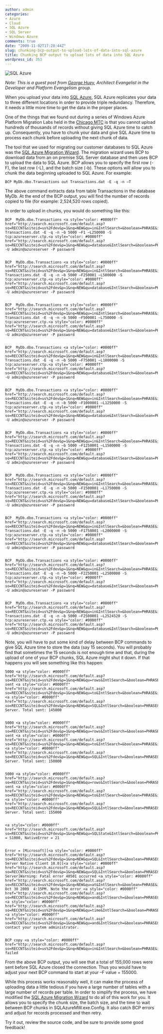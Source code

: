 ```yaml
---
author: admin
categories:
- Azure
- Cloud
- SQL Azure
- SQL Server
- Windows Azure
comments: true
date: "2009-11-02T17:28:44Z"
slug: chunking-bcp-output-to-upload-lots-of-data-into-sql-azure
title: Chunking BCP output to upload lots of data into SQL Azure
wordpress_id: 353
---
```


![SQL Azure](https://wadewegner.blob.core.windows.net/wordpress/2009/11/SQLAzure.png)

_Note: This is a guest post from [George Huey](http://www.linkedin.com/pub/george-huey/0/4b0/375), Architect Evangelist in the Developer and Platform Evangelism group._

 

When you upload your data into [SQL Azure](http://www.microsoft.com/windowsazure/sqlazure/), SQL Azure replicates your data to three different locations in order to provide triple redundancy. Therefore, it needs a little more time to get the data in the proper places.

 

One of the things that we found out during a series of Windows Azure Platform Migration Labs held in the [Chicago MTC](http://www.microsoft.com/mtc/locations/Chicago.mspx) is that you cannot upload hundreds of thousands of records without giving SQL Azure time to catch up. Consequently, you have to chunk your data and give SQL Azure time to process each chunk before uploading the next chunk of data.

 

The tool that we used for migrating our customer databases to SQL Azure was the [SQL Azure Migration Wizard](http://sqlazuremw.codeplex.com/). The migration wizard uses BCP to download data from an on premise SQL Server database and then uses BCP to upload the data to SQL Azure. BCP allows you to specify the first row (-F), the last row (-L), and the batch size (-b). These options will allow you to chunk the data beginning uploaded to SQL Azure. For example:

 
    
    BCP MyDb.dbo.Transactions out Transactions.dat -E -q -n –T 





The above command extracts data from table Transactions in the database MyDb. At the end of the BCP output, you will find the number of records copied to file (for example: 2,524,520 rows copied).





In order to upload in chunks, you would do something like this:




    
    BCP  MyDb.dbo.Transactions <a style="color: #0000ff" href="http://search.microsoft.com/default.asp?so=RECCNT&siteid=us%2Fdev&p=1&nq=NEW&qu=in&IntlSearch=&boolean=PHRASE&ig=01&i=09&i=99">in</a>  Transactions.dat -E -q -n –b 5000 –F1 –L250000 -S  tcp:azureserver.ctp.<a style="color: #0000ff" href="http://search.microsoft.com/default.asp?so=RECCNT&siteid=us%2Fdev&p=1&nq=NEW&qu=database&IntlSearch=&boolean=PHRASE&ig=01&i=09&i=99">database</a>.windows.net -U admin@azureserver -P password
    
    
    BCP  MyDb.dbo.Transactions <a style="color: #0000ff" href="http://search.microsoft.com/default.asp?so=RECCNT&siteid=us%2Fdev&p=1&nq=NEW&qu=in&IntlSearch=&boolean=PHRASE&ig=01&i=09&i=99">in</a>  Transactions.dat -E -q -n –b 5000 –F250001 –L500000 -S  tcp:azureserver.ctp.<a style="color: #0000ff" href="http://search.microsoft.com/default.asp?so=RECCNT&siteid=us%2Fdev&p=1&nq=NEW&qu=database&IntlSearch=&boolean=PHRASE&ig=01&i=09&i=99">database</a>.windows.net -U admin@azureserver -P password
    
    
    BCP  MyDb.dbo.Transactions <a style="color: #0000ff" href="http://search.microsoft.com/default.asp?so=RECCNT&siteid=us%2Fdev&p=1&nq=NEW&qu=in&IntlSearch=&boolean=PHRASE&ig=01&i=09&i=99">in</a>  Transactions.dat -E -q -n –b 5000 –F500001 –L750000 -S  tcp:azureserver.ctp.<a style="color: #0000ff" href="http://search.microsoft.com/default.asp?so=RECCNT&siteid=us%2Fdev&p=1&nq=NEW&qu=database&IntlSearch=&boolean=PHRASE&ig=01&i=09&i=99">database</a>.windows.net -U admin@azureserver -P password
    
    
    BCP  MyDb.dbo.Transactions <a style="color: #0000ff" href="http://search.microsoft.com/default.asp?so=RECCNT&siteid=us%2Fdev&p=1&nq=NEW&qu=in&IntlSearch=&boolean=PHRASE&ig=01&i=09&i=99">in</a>  Transactions.dat -E -q -n –b 5000 –F750001 –L1000000 -S  tcp:azureserver.ctp.<a style="color: #0000ff" href="http://search.microsoft.com/default.asp?so=RECCNT&siteid=us%2Fdev&p=1&nq=NEW&qu=database&IntlSearch=&boolean=PHRASE&ig=01&i=09&i=99">database</a>.windows.net -U admin@azureserver -P password
    
    
    BCP  MyDb.dbo.Transactions <a style="color: #0000ff" href="http://search.microsoft.com/default.asp?so=RECCNT&siteid=us%2Fdev&p=1&nq=NEW&qu=in&IntlSearch=&boolean=PHRASE&ig=01&i=09&i=99">in</a>  Transactions.dat -E -q -n –b 5000 –F1000001 –L1250000 -S  tcp:azureserver.ctp.<a style="color: #0000ff" href="http://search.microsoft.com/default.asp?so=RECCNT&siteid=us%2Fdev&p=1&nq=NEW&qu=database&IntlSearch=&boolean=PHRASE&ig=01&i=09&i=99">database</a>.windows.net -U admin@azureserver -P password
    
    
    BCP  MyDb.dbo.Transactions <a style="color: #0000ff" href="http://search.microsoft.com/default.asp?so=RECCNT&siteid=us%2Fdev&p=1&nq=NEW&qu=in&IntlSearch=&boolean=PHRASE&ig=01&i=09&i=99">in</a>  Transactions.dat -E -q -n –b 5000 –F1250001 –L1500000 -S  tcp:azureserver.ctp.<a style="color: #0000ff" href="http://search.microsoft.com/default.asp?so=RECCNT&siteid=us%2Fdev&p=1&nq=NEW&qu=database&IntlSearch=&boolean=PHRASE&ig=01&i=09&i=99">database</a>.windows.net -U admin@azureserver -P password
    
    
    BCP  MyDb.dbo.Transactions <a style="color: #0000ff" href="http://search.microsoft.com/default.asp?so=RECCNT&siteid=us%2Fdev&p=1&nq=NEW&qu=in&IntlSearch=&boolean=PHRASE&ig=01&i=09&i=99">in</a>  Transactions.dat -E -q -n –b 5000 –F1500001 –L1750000 -S  tcp:azureserver.ctp.<a style="color: #0000ff" href="http://search.microsoft.com/default.asp?so=RECCNT&siteid=us%2Fdev&p=1&nq=NEW&qu=database&IntlSearch=&boolean=PHRASE&ig=01&i=09&i=99">database</a>.windows.net -U admin@azureserver -P password
    
    
    BCP  MyDb.dbo.Transactions <a style="color: #0000ff" href="http://search.microsoft.com/default.asp?so=RECCNT&siteid=us%2Fdev&p=1&nq=NEW&qu=in&IntlSearch=&boolean=PHRASE&ig=01&i=09&i=99">in</a>  Transactions.dat -E -q -n –b 5000 –F1750001 –L2000000 -S  tcp:azureserver.ctp.<a style="color: #0000ff" href="http://search.microsoft.com/default.asp?so=RECCNT&siteid=us%2Fdev&p=1&nq=NEW&qu=database&IntlSearch=&boolean=PHRASE&ig=01&i=09&i=99">database</a>.windows.net -U admin@azureserver -P password
    
    
    BCP  MyDb.dbo.Transactions <a style="color: #0000ff" href="http://search.microsoft.com/default.asp?so=RECCNT&siteid=us%2Fdev&p=1&nq=NEW&qu=in&IntlSearch=&boolean=PHRASE&ig=01&i=09&i=99">in</a>  Transactions.dat -E -q -n –b 5000 –F2250001 –L2500000 -S  tcp:azureserver.ctp.<a style="color: #0000ff" href="http://search.microsoft.com/default.asp?so=RECCNT&siteid=us%2Fdev&p=1&nq=NEW&qu=database&IntlSearch=&boolean=PHRASE&ig=01&i=09&i=99">database</a>.windows.net -U admin@azureserver -P password
    
    
    BCP  MyDb.dbo.Transactions <a style="color: #0000ff" href="http://search.microsoft.com/default.asp?so=RECCNT&siteid=us%2Fdev&p=1&nq=NEW&qu=in&IntlSearch=&boolean=PHRASE&ig=01&i=09&i=99">in</a>  Transactions.dat -E -q -n –b 5000 –F2500001 –L2524520 -S  tcp:azureserver.ctp.<a style="color: #0000ff" href="http://search.microsoft.com/default.asp?so=RECCNT&siteid=us%2Fdev&p=1&nq=NEW&qu=database&IntlSearch=&boolean=PHRASE&ig=01&i=09&i=99">database</a>.windows.net -U admin@azureserver -P password
    





Note, you will have to put some kind of delay between BCP commands to give SQL Azure time to store the data (say 15 seconds). You will probably find that sometimes the 15 seconds is not enough time and that, during the upload of one of your BCP chunks, SQL Azure might shut it down. If that happens you will see something like this happen:




    
    5000 <a style="color: #0000ff" href="http://search.microsoft.com/default.asp?so=RECCNT&siteid=us%2Fdev&p=1&nq=NEW&qu=rows&IntlSearch=&boolean=PHRASE&ig=01&i=09&i=99">rows</a> sent <a style="color: #0000ff" href="http://search.microsoft.com/default.asp?so=RECCNT&siteid=us%2Fdev&p=1&nq=NEW&qu=to&IntlSearch=&boolean=PHRASE&ig=01&i=09&i=99">to</a> <a style="color: #0000ff" href="http://search.microsoft.com/default.asp?so=RECCNT&siteid=us%2Fdev&p=1&nq=NEW&qu=SQL&IntlSearch=&boolean=PHRASE&ig=01&i=09&i=99">SQL</a> Server. Total sent: 145000
    
    
    5000 <a style="color: #0000ff" href="http://search.microsoft.com/default.asp?so=RECCNT&siteid=us%2Fdev&p=1&nq=NEW&qu=rows&IntlSearch=&boolean=PHRASE&ig=01&i=09&i=99">rows</a> sent <a style="color: #0000ff" href="http://search.microsoft.com/default.asp?so=RECCNT&siteid=us%2Fdev&p=1&nq=NEW&qu=to&IntlSearch=&boolean=PHRASE&ig=01&i=09&i=99">to</a> <a style="color: #0000ff" href="http://search.microsoft.com/default.asp?so=RECCNT&siteid=us%2Fdev&p=1&nq=NEW&qu=SQL&IntlSearch=&boolean=PHRASE&ig=01&i=09&i=99">SQL</a> Server. Total sent: 150000
    
    
    5000 <a style="color: #0000ff" href="http://search.microsoft.com/default.asp?so=RECCNT&siteid=us%2Fdev&p=1&nq=NEW&qu=rows&IntlSearch=&boolean=PHRASE&ig=01&i=09&i=99">rows</a> sent <a style="color: #0000ff" href="http://search.microsoft.com/default.asp?so=RECCNT&siteid=us%2Fdev&p=1&nq=NEW&qu=to&IntlSearch=&boolean=PHRASE&ig=01&i=09&i=99">to</a> <a style="color: #0000ff" href="http://search.microsoft.com/default.asp?so=RECCNT&siteid=us%2Fdev&p=1&nq=NEW&qu=SQL&IntlSearch=&boolean=PHRASE&ig=01&i=09&i=99">SQL</a> Server. Total sent: 155000
    
    
    <a style="color: #0000ff" href="http://search.microsoft.com/default.asp?so=RECCNT&siteid=us%2Fdev&p=1&nq=NEW&qu=SQLState&IntlSearch=&boolean=PHRASE&ig=01&i=09&i=99">SQLState</a> = S1000, NativeError = 21
    
    
    Error = [Microsoft][<a style="color: #0000ff" href="http://search.microsoft.com/default.asp?so=RECCNT&siteid=us%2Fdev&p=1&nq=NEW&qu=SQL&IntlSearch=&boolean=PHRASE&ig=01&i=09&i=99">SQL</a> Server Native Client 10.0][<a style="color: #0000ff" href="http://search.microsoft.com/default.asp?so=RECCNT&siteid=us%2Fdev&p=1&nq=NEW&qu=SQL&IntlSearch=&boolean=PHRASE&ig=01&i=09&i=99">SQL</a> Server]Warning: Fatal error 40501 occurred <a style="color: #0000ff" href="http://search.microsoft.com/default.asp?so=RECCNT&siteid=us%2Fdev&p=1&nq=NEW&qu=at&IntlSearch=&boolean=PHRASE&ig=01&i=09&i=99">at</a> Oct 30 2009  4:15PM. Note the error <a style="color: #0000ff" href="http://search.microsoft.com/default.asp?so=RECCNT&siteid=us%2Fdev&p=1&nq=NEW&qu=and&IntlSearch=&boolean=PHRASE&ig=01&i=09&i=99">and</a> <a style="color: #0000ff" href="http://search.microsoft.com/default.asp?so=RECCNT&siteid=us%2Fdev&p=1&nq=NEW&qu=time&IntlSearch=&boolean=PHRASE&ig=01&i=09&i=99">time</a>, <a style="color: #0000ff" href="http://search.microsoft.com/default.asp?so=RECCNT&siteid=us%2Fdev&p=1&nq=NEW&qu=and&IntlSearch=&boolean=PHRASE&ig=01&i=09&i=99">and</a> contact your system administrator.
    
    
    BCP copy <a style="color: #0000ff" href="http://search.microsoft.com/default.asp?so=RECCNT&siteid=us%2Fdev&p=1&nq=NEW&qu=in&IntlSearch=&boolean=PHRASE&ig=01&i=09&i=99">in</a> failed 





From the above BCP output, you will see that a total of 155,000 rows were sent before SQL Azure closed the connection. Thus you would have to adjust your next BCP command to start at your –F value + 155000.





While this process works reasonably well, it can make the process of uploading data a little tedious if you have a large number of tables with a large number of records per table. In order to simplify the process, we have modified the [SQL Azure Migration Wizard](http://sqlazuremw.codeplex.com/) to do all of this work for you. It allows you to specify the chunk size, the batch size, and the time to wait between BCP chunks in SQLAzureMW.exe.Config. It also catch BCP errors and adjust for records processed and then retry.





Try it out, review the source code, and be sure to provide some good feedback!
